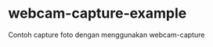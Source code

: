 webcam-capture-example
======================

Contoh capture foto dengan menggunakan webcam-capture
